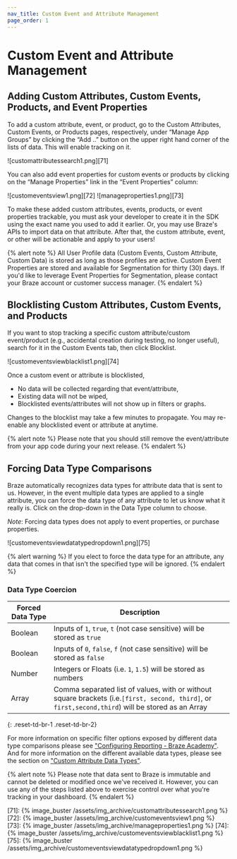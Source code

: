 ```yaml
---
nav_title: Custom Event and Attribute Management
page_order: 1
---
```


# Custom Event and Attribute Management

## Adding Custom Attributes, Custom Events, Products, and Event Properties

To add a custom attribute, event, or product, go to the Custom Attributes, Custom Events, or Products pages, respectively, under “Manage App Groups” by clicking the “Add ..” button on the upper right hand corner of the lists of data. This will enable tracking on it.

![customattributessearch1.png][71]


You can also add event properties for custom events or products by clicking on the “Manage Properties” link in the “Event Properties” column:

![customeventsview1.png][72]
![manageproperties1.png][73]

To make these added custom attributes, events, products, or event properties trackable, you must ask your developer to create it in the SDK using the exact name you used to add it earlier. Or, you may use Braze's APIs to import data on that attribute. After that, the custom attribute, event, or other will be actionable and apply to your users!

{% alert note %}
All User Profile data (Custom Events, Custom Attribute, Custom Data) is stored as long as those profiles are active. Custom Event Properties are stored and available for Segmentation for thirty (30) days. If you'd like to leverage Event Properties for Segmentation, please contact your Braze account or customer success manager. 
{% endalert %}

## Blocklisting Custom Attributes, Custom Events, and Products
If you want to stop tracking a specific custom attribute/custom event/product (e.g., accidental creation during testing, no longer useful), search for it in the Custom Events tab, then click Blocklist.

![customeventsviewblacklist1.png][74]

Once a custom event or attribute is blocklisted,
- No data will be collected regarding that event/attribute,
- Existing data will not be wiped,
- Blocklisted events/attributes will not show up in filters or graphs.

Changes to the blocklist may take a few minutes to propagate. You may re-enable any blocklisted event or attribute at anytime.

{% alert note %}
Please note that you should still remove the event/attribute from your app code during your next release.
{% endalert %}

## Forcing Data Type Comparisons
Braze automatically recognizes data types for attribute data that is sent to us. However, in the event multiple data types are applied to a single attribute, you can force the data type of any attribute to let us know what it really is. Click on the drop-down in the Data Type column to choose.

*Note*: Forcing data types does not apply to event properties, or purchase properties.

![customeventsviewdatatypedropdown1.png][75]

{% alert warning %}
If you elect to force the data type for an attribute, any data that comes in that isn't the specified type will be ignored.
{% endalert %}

### Data Type Coercion

| Forced Data Type | Description |
|------------------|-------------|
| Boolean | Inputs of `1`, `true`, `t` (not case sensitive) will be stored as `true` |
| Boolean | Inputs of `0`, `false`, `f` (not case sensitive) will be stored as `false` |
| Number | Integers or Floats (i.e. `1`, `1.5`) will be stored as numbers |
| Array | Comma separated list of values, with or without square brackets (i.e.`[first, second, third]`, or `first,second,third`) will be stored as an Array |
{: .reset-td-br-1 .reset-td-br-2}

For more information on specific filter options exposed by different data type comparisons please see ["Configuring Reporting - Braze Academy"][43]. And for more information on the different available data types, please see the section on ["Custom Attribute Data Types"][44].

{% alert note %}
Please note that data sent to Braze is immutable and cannot be deleted or modified once we've received it. However, you can use any of the steps listed above to exercise control over what you're tracking in your dashboard.
{% endalert %}


[43]: {{site.baseurl}}/user_guide/data_and_analytics/configuring_reporting/#configuring-reporting
[44]: {{site.baseurl}}/user_guide/data_and_analytics/custom_data/custom_attributes/#custom-attribute-data-types
[71]: {% image_buster /assets/img_archive/customattributessearch1.png %}
[72]: {% image_buster /assets/img_archive/customeventsview1.png %}
[73]: {% image_buster /assets/img_archive/manageproperties1.png %}
[74]: {% image_buster /assets/img_archive/customeventsviewblacklist1.png %}
[75]: {% image_buster /assets/img_archive/customeventsviewdatatypedropdown1.png %}

